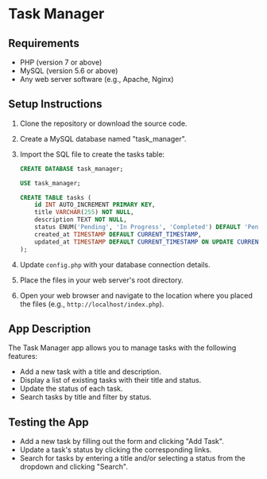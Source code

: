 # Task Manager

## Requirements

- PHP (version 7 or above)
- MySQL (version 5.6 or above)
- Any web server software (e.g., Apache, Nginx)

## Setup Instructions

1. Clone the repository or download the source code.

2. Create a MySQL database named "task_manager".

3. Import the SQL file to create the tasks table:

   ```sql
   CREATE DATABASE task_manager;

   USE task_manager;

   CREATE TABLE tasks (
       id INT AUTO_INCREMENT PRIMARY KEY,
       title VARCHAR(255) NOT NULL,
       description TEXT NOT NULL,
       status ENUM('Pending', 'In Progress', 'Completed') DEFAULT 'Pending',
       created_at TIMESTAMP DEFAULT CURRENT_TIMESTAMP,
       updated_at TIMESTAMP DEFAULT CURRENT_TIMESTAMP ON UPDATE CURRENT_TIMESTAMP
   );
   ```

4. Update `config.php` with your database connection details.

5. Place the files in your web server's root directory.

6. Open your web browser and navigate to the location where you placed the files (e.g., `http://localhost/index.php`).

## App Description

The Task Manager app allows you to manage tasks with the following features:

- Add a new task with a title and description.
- Display a list of existing tasks with their title and status.
- Update the status of each task.
- Search tasks by title and filter by status.

## Testing the App

- Add a new task by filling out the form and clicking "Add Task".
- Update a task's status by clicking the corresponding links.
- Search for tasks by entering a title and/or selecting a status from the dropdown and clicking "Search".
